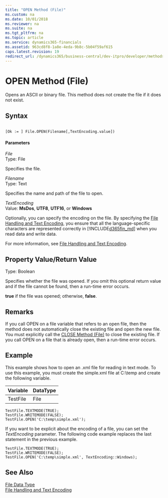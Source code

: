 ```yaml
---
title: "OPEN Method (File)"
ms.custom: na
ms.date: 10/01/2018
ms.reviewer: na
ms.suite: na
ms.tgt_pltfrm: na
ms.topic: article
ms.service: dynamics365-financials
ms.assetid: 963cd8f8-1a8e-4eda-9b8c-5b04f59af615
caps.latest.revision: 19
redirect_url: /dynamics365/business-central/dev-itpro/developer/methods-auto/library
---
```


 

# OPEN Method (File)
Opens an ASCII or binary file. This method does not create the file if it does not exist.  
  
## Syntax  
  
```  
  
[Ok := ] File.OPEN(Filename[,TextEncoding.value])  
```  
  
#### Parameters  
 *File*  
 Type: File  
  
 Specifies the file.  
  
 *Filename*  
 Type: Text  
  
 Specifies the name and path of the file to open.  
  
 *TextEncoding*  
 Value: **MsDos**, **UTF8**, **UTF16**, or **Windows**  
  
 Optionally, you can specify the encoding on the file. By specifying the [File Handling and Text Encoding](../devenv-file-handling-and-text-encoding.md), you ensure that all the language-specific characters are represented correctly in [!INCLUDE[d365fin_md](../includes/d365fin_md.md)] when you read data and write data.  
  
 For more information, see [File Handling and Text Encoding](../devenv-file-handling-and-text-encoding.md).  
  
## Property Value/Return Value  
 Type: Boolean  
  
 Specifies whether the file was opened. If you omit this optional return value and if the file cannot be found, then a run-time error occurs.  
  
 **true** if the file was opened; otherwise, **false**.  
  
## Remarks  
 If you call OPEN on a file variable that refers to an open file, then the method does not automatically close the existing file and open the new file. You must explicitly call the [CLOSE Method \(File\)](devenv-CLOSE-Method-File.md) to close the existing file. If you call OPEN on a file that is already open, then a run-time error occurs.  
  
## Example  
 This example shows how to open an .xml file for reading in text mode. To use this example, you must create the simple.xml file at C:\\temp and create the following variable.  
  
|Variable|DataType|  
|--------------|--------------|  
|TestFile|File|  
  
```  
TestFile.TEXTMODE(TRUE);  
TestFile.WRITEMODE(FALSE);  
TestFile.OPEN('C:\temp\simple.xml');  
```  
  
 If you want to be explicit about the encoding of a file, you can set the *TextEncoding* parameter. The following code example replaces the last statement in the previous example.  
  
```  
TestFile.TEXTMODE(TRUE);  
TestFile.WRITEMODE(FALSE);  
TestFile.OPEN('C:\temp\simple.xml', TextEncoding::Windows);  
```  
  
## See Also  
 [File Data Type](../datatypes/devenv-File-Data-Type.md)   
 [File Handling and Text Encoding](../devenv-file-handling-and-text-encoding.md)